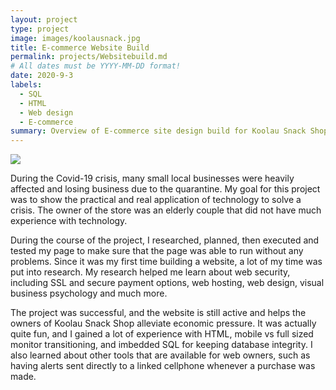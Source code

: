 ```yaml
---
layout: project
type: project
image: images/koolausnack.jpg
title: E-commerce Website Build
permalink: projects/Websitebuild.md
# All dates must be YYYY-MM-DD format!
date: 2020-9-3
labels:
  - SQL
  - HTML
  - Web design
  - E-commerce
summary: Overview of E-commerce site design build for Koolau Snack Shop, to alleviate economic pressure during Covid crisis.
---
```


<img class="ui medium right floated rounded image" src="../images/vacay-home-page.png">

During the Covid-19 crisis, many small local businesses were heavily affected and losing business due to the quarantine. My goal for this project was to show the practical and real application of technology to solve a crisis. The owner of the store was an elderly couple that did not have much experience with technology. 

During the course of the project, I researched, planned, then executed and tested my page to make sure that the page was able to run without any problems. Since it was my first time building a website, a lot of my time was put into research. My research helped me learn about web security, including SSL and secure payment options, web hosting, web design, visual business psychology and much more. 

The project was successful, and the website is still active and helps the owners of Koolau Snack Shop alleviate economic pressure. It was actually quite fun, and I gained a lot of experience with HTML, mobile vs full sized monitor transitioning, and imbedded SQL for keeping database integrity. I also learned about other tools that are available for web owners, such as having alerts sent directly to a linked cellphone whenever a purchase was made. 
 

